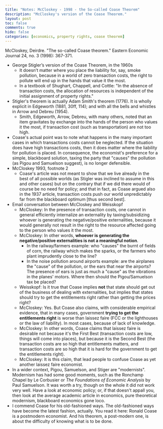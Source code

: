 ```yaml
---
title: "Notes: McCloskey - 1998 - the So-called Coase Theorem"
description: "McCloskey's version of the Coase Theorem."
layout: post
toc: false
comments: true
hide: false
categories: [economics, property rights, coase theorem]
---
```


McCloskey, Deirdre. "The so-called Coase theorem." Eastern Economic Journal 24, no. 3 (1998): 367-371.

- George Stigler’s version of the Coase Theorem, in the 1960s
    - It doesn’t matter where you place the liability for, say, smoke pollution, because in a world of zero transaction costs, the right to pollute will end up in the hands that value it the most.
    - In a textbook of Shughart, Chappell, and Cottle: "In the absence of transaction costs, the allocation of resources is independent of the initial assignment of property rights."
- Stigler's theorem is actually Adam Smith's theorem (1776). It is wholly explicit in Edgeworth (1881, 30ff, 114); and with all the bells and whistles in Arrow and Debreu (1954).
    - Smith, Edgeworth, Arrow, Debreu, with many others, noted that an item gravitates by exchange into the hands of the person who values it the most, if transaction cost (such as transportation) are not too high.
- Coase's actual point was to note what happens in the many important cases in which transactions costs cannot be neglected. If the situation does have high transactions costs, then it does matter where the liability for pollution is placed. In consequence, the economist's preference for a simple, blackboard solution, taxing the party that "causes" the pollution (as Pigou and Samuelson suggest), is no longer defensible.
- McCloskey 1993, footnote 2
    - Coase's article was not meant to show that we live already in the best of all possible worlds (as Stigler was inclined to assume in this and other cases) but on the contrary that if we did there would of course be no need for policy; and that in fact, as Coase argued also in the 1937 article, transaction costs push our world unpredictably far from the blackboard optimum [thus second best].
- Email conversation between McCloskey and Weisskopf
    - McCloskey: In the presence of transaction costs, one cannot in general efficiently internalize an externality by taxing/subsidizing whoever is generating the negative/positive externalities, because it would generally not result in the right to the resource affected going to the person who values it the most.
    - McCloskey: In other words, **whoever is generating the negative/positive externalities is not a meaningful notion**.
        - In the railway/farmers example: who "causes" the burnt of fields of corn, the railway which makes the sparks, or the farmers who plant imprudently close to the line?
        - In the noise pollution around airports example: are the airplanes the "cause" of the pollution, or the ears that near the airports? The presence of ears is just as much a "cause" as the vibrations in the planes' motors. Where then should the Pigou/Samuelson tax be placed?
    - Weisskopf: Is it true that Coase implies **not** that state should get out of the business of dealing with externalities, but implies that states should try to get the entitlements right rather than getting the prices right?
    - McCloskey: Yes. But Coase also claims, with considerable empirical evidence, that in many cases, government **trying to get the entitlements right** is worse than laissez faire (FCC or the lighthouses or the law of liability). In most cases, because of lack of knowledge.
    - McCloskey: In other words, Coase claims that laissez faire is desirable not because it's the First Best (transaction costs are low, things will come into places), but because it is the Second Best (the transaction costs are so high that entitlements matters, and transaction costs are so high that it is hard for the government to get the entitlements right).
    - McCloskey: It is this claim, that lead people to confuse Coase as yet another laissez faire economist.
- In a wider context, Pigou, Samuelson, and Stiger are "modernists". Modernism has had some good moments, such as the Ronchamp Chapel by Le Corbusier or *The Foundations of Economic Analysis* by Paul Samuelson. It was worth a try, though on the whole it did not work very well. Have a look at economic policy; or, if that doesn't appall you, then look at the average academic article in economics, pure theoretical modernism, blackboard economics gone loco.
- I commend Coase for his old-fashioned ways. The old-fashioned ways have become the latest fashion, actually. You read it here: Ronald Coase is a postmodern economist. And his theorem, a post-modern one, is about the difficulty of knowing what is to be done.
